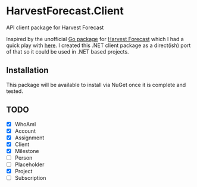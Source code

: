# HarvestForecast.Client
API client package for Harvest Forecast

Inspired by the unofficial [Go package](https://github.com/joefitzgerald/forecast) for [Harvest Forecast](https://www.getharvest.com/forecast) which I had a quick play with [here](https://github.com/G18SSY/forecast-test). I created this .NET client package as a direct(ish) port of that so it could be used in .NET based projects.

## Installation

This package will be available to install via NuGet once it is complete and tested.

## TODO
- [x] WhoAmI
- [x] Account
- [x] Assignment
- [x] Client
- [x] Milestone
- [ ] Person
- [ ] Placeholder
- [x] Project
- [ ] Subscription